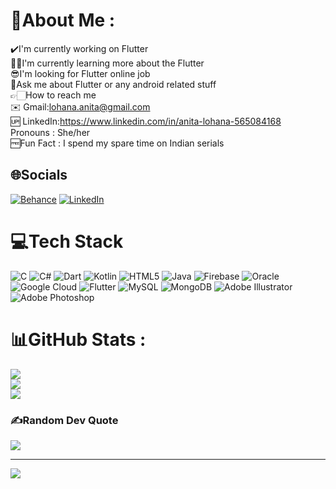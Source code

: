 # 💫About Me :
✔️I'm currently working on Flutter
 <br/>
💁🏻I'm currently learning more about the Flutter
<br/>
😎I'm looking for Flutter online job 
<br/>
📱Ask me about Flutter or any android related stuff 
<br/>
👉🏻How to reach me
<br/>
✉️ Gmail:lohana.anita@gmail.com
<br/>
🆙 LinkedIn:https://www.linkedin.com/in/anita-lohana-565084168
<br/>
Pronouns : She/her
<br/>
🆓Fun Fact :  I spend my spare time on Indian serials 

## 🌐Socials
[![Behance](https://img.shields.io/badge/Behance-1769ff?logo=behance&logoColor=white)](https://www.behance.net/lohanaanite711?tracking_source=search_users%7Canita%20lohana) [![LinkedIn](https://img.shields.io/badge/LinkedIn-%230077B5.svg?logo=linkedin&logoColor=white)](https://www.linkedin.com/in/anita-lohana-565084168) 

# 💻Tech Stack
![C](https://img.shields.io/badge/c-%2300599C.svg?style=for-the-badge&logo=c&logoColor=white) ![C#](https://img.shields.io/badge/c%23-%23239120.svg?style=for-the-badge&logo=c-sharp&logoColor=white) ![Dart](https://img.shields.io/badge/dart-%230175C2.svg?style=for-the-badge&logo=dart&logoColor=white) ![Kotlin](https://img.shields.io/badge/kotlin-%230095D5.svg?style=for-the-badge&logo=kotlin&logoColor=white) ![HTML5](https://img.shields.io/badge/html5-%23E34F26.svg?style=for-the-badge&logo=html5&logoColor=white) ![Java](https://img.shields.io/badge/java-%23ED8B00.svg?style=for-the-badge&logo=java&logoColor=white) ![Firebase](https://img.shields.io/badge/firebase-%23039BE5.svg?style=for-the-badge&logo=firebase) ![Oracle](https://img.shields.io/badge/Oracle-F80000?style=for-the-badge&logo=oracle&logoColor=white) ![Google Cloud](https://img.shields.io/badge/Google%20Cloud-%234285F4.svg?style=for-the-badge&logo=google-cloud&logoColor=white) ![Flutter](https://img.shields.io/badge/Flutter-%2302569B.svg?style=for-the-badge&logo=Flutter&logoColor=white) ![MySQL](https://img.shields.io/badge/mysql-%2300f.svg?style=for-the-badge&logo=mysql&logoColor=white) ![MongoDB](https://img.shields.io/badge/MongoDB-%234ea94b.svg?style=for-the-badge&logo=mongodb&logoColor=white) ![Adobe Illustrator](https://img.shields.io/badge/adobeillustrator-%23FF9A00.svg?style=for-the-badge&logo=adobeillustrator&logoColor=white) ![Adobe Photoshop](https://img.shields.io/badge/adobephotoshop-%2331A8FF.svg?style=for-the-badge&logo=adobephotoshop&logoColor=white)
# 📊GitHub Stats :
![](https://github-readme-stats.vercel.app/api?username=Anita1419&theme=shades-of-purple&hide_border=true&include_all_commits=false&count_private=true)<br/>
![](https://github-readme-streak-stats.herokuapp.com/?user=Anita1419&theme=shades-of-purple&hide_border=true)<br/>
![](https://github-readme-stats.vercel.app/api/top-langs/?username=Anita1419&theme=shades-of-purple&hide_border=true&include_all_commits=false&count_private=true&layout=compact)

### ✍️Random Dev Quote
![](https://quotes-github-readme.vercel.app/api?type=horizontal&theme=radical)

---
[![](https://visitcount.itsvg.in/api?id=Anita1419&icon=0&color=0)](https://visitcount.itsvg.in)
